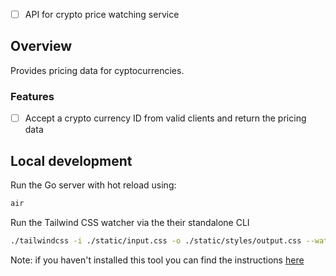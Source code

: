 - [ ] API for crypto price watching service

## Overview

Provides pricing data for cyptocurrencies.

### Features

- [ ] Accept a crypto currency ID from valid clients and return the pricing data

## Local development

Run the Go server with hot reload using:

```go
air
```

Run the Tailwind CSS watcher via the their standalone CLI

```bash
./tailwindcss -i ./static/input.css -o ./static/styles/output.css --watch
```

Note: if you haven't installed this tool you can find the instructions
[here](https://tailwindcss.com/blog/standalone-cli "install tailwind CLI")
